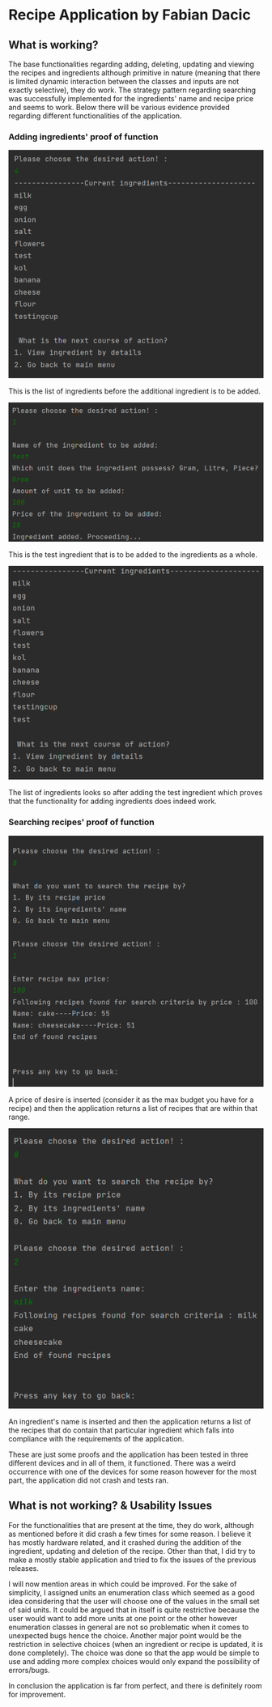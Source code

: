 # Recipe Application by Fabian Dacic

## What is working? 
The base functionalities regarding adding, deleting, updating and viewing the recipes and ingredients although primitive
in nature (meaning that there is limited dynamic interaction between the classes and inputs are not exactly selective), 
they do work. The strategy pattern regarding searching was successfully implemented for the ingredients' name and recipe
price and seems to work. Below there will be various evidence provided regarding different functionalities of the application.

### Adding ingredients' proof of function
![Ingredients before adding one](proof/AddIng/AddingIngredients.png)

This is the list of ingredients before the additional ingredient is to be added.

![Ingredient to be added](proof/AddIng/TestIng.png)

This is the test ingredient that is to be added to the ingredients as a whole. 

![Ingredients after adding one](proof/AddIng/FinishIng.png)

The list of ingredients looks so after adding the test ingredient which proves that the functionality for adding 
ingredients does indeed work. 

### Searching recipes' proof of function
![Searching recipes by price](proof/SearchIng/RecipePrice.png)

A price of desire is inserted (consider it as the max budget you have for a recipe) and then the application returns a 
list of recipes that are within that range. 

![Searching recipes by ingredients' name](proof/SearchIng/IngredientName.png)

An ingredient's name is inserted and then the application returns a list of the recipes that do contain that particular 
ingredient which falls into compliance with the requirements of the application. 

These are just some proofs and the application has been tested in three different devices and in all of them, it 
functioned. There was a weird occurrence with one of the devices for some reason however for the most part, the application did not crash and tests ran. 

## What is not working? & Usability Issues 
For the functionalities that are present at the time, they do work, although as mentioned before it did crash a few times for some reason. I believe it has mostly hardware related, and it crashed during the addition of the ingredient, updating and deletion of the recipe. Other than that, I did try to make a mostly stable application and tried to fix the issues of the previous releases.

I will now mention areas in which could be improved. For the sake of simplicity, I assigned units an enumeration class 
which seemed as a good idea considering that the user will choose one of the values in the small set of said units. 
It could be argued that in itself is quite restrictive because the user would want to add more units at one point or the
other however enumeration classes in general are not so problematic when it comes to unexpected bugs hence the choice. 
Another major point would be the restriction in selective choices (when an ingredient or recipe is updated, it is done 
completely). The choice was done so that the app would be simple to use and adding more complex choices would only 
expand the possibility of errors/bugs. 

In conclusion the application is far from perfect, and there is definitely room for improvement. 
